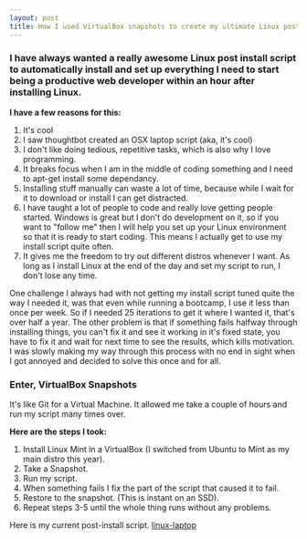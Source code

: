 ```yaml
---
layout: post
title: How I used VirtualBox snapshots to create my ultimate Linux post install script
---
```

### I have always wanted a really awesome Linux post install script to automatically install and set up everything I need to start being a productive web developer within an hour after installing Linux.

**I have a few reasons for this:**

1. It's cool
2. I saw thoughtbot created an OSX laptop script (aka, it's cool)
3. I don't like doing tedious, repetitive tasks, which is also why I love programming.
4. It breaks focus when I am in the middle of coding something and I need to apt-get install some dependancy.
5. Installing stuff manually can waste a lot of time, because while I wait for it to download or install I can get distracted.
6. I have taught a lot of people to code and really love getting people started. Windows is great but I don't do development on it, so if you want to "follow me" then I will help you set up your Linux environment so that it is ready to start coding. This means I actually get to use my install script quite often.
7. It gives me the freedom to try out different distros whenever I want. As long as I install Linux at the end of the day and set my script to run, I don't lose any time.

One challenge I always had with not getting my install script tuned quite the way I needed it, was that even while running a bootcamp, I use it less than once per week. So if I needed 25 iterations to get it where I wanted it, that's over half a year. The other problem is that if something fails halfway through installing things, you can't fix it and see it working in it's fixed state, you have to fix it and wait for next time to see the results, which kills motivation. I was slowly making my way through this process with no end in sight when I got annoyed and decided to solve this once and for all.

### Enter, VirtualBox Snapshots
It's like Git for a Virtual Machine. It allowed me take a couple of hours and run my script many times over.

**Here are the steps I took:**

1. Install Linux Mint in a VirtualBox (I switched from Ubuntu to Mint as my main distro this year).
2. Take a Snapshot.
3. Run my script.
4. When something fails I fix the part of the script that caused it to fail.
5. Restore to the snapshot. (This is instant on an SSD).
6. Repeat steps 3-5 until the whole thing runs without any problems.

Here is my current post-install script. <a href="https://github.com/dewetblomerus/linux-laptop" target="_blank">linux-laptop</a>
